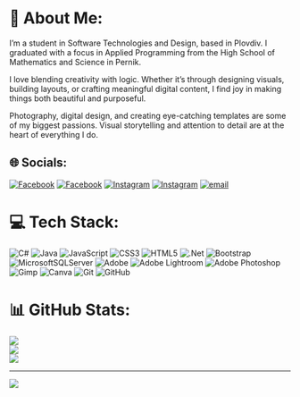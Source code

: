 # 💫 About Me:
 I’m a student in Software Technologies and Design, based in Plovdiv. I graduated with a focus in Applied Programming from the High School of Mathematics and Science in Pernik.

I love blending creativity with logic. Whether it’s through designing visuals, building layouts, or crafting meaningful digital content, I find joy in making things both beautiful and purposeful.

Photography, digital design, and creating eye-catching templates are some of my biggest passions. Visual storytelling and attention to detail are at the heart of everything I do.

## 🌐 Socials:
[![Facebook](https://img.shields.io/badge/Facebook-%231877F2.svg?logo=Facebook&logoColor=white)](https://www.facebook.com/darrinasimeonova ) [![Facebook](https://img.shields.io/badge/Facebook-%231877F2.svg?logo=Facebook&logoColor=white)](https://www.facebook.com/profile.php?id=61559233544807) [![Instagram](https://img.shields.io/badge/Instagram-%23E4405F.svg?logo=Instagram&logoColor=white)]([https://instagram.com/darrinasimeonova](https://www.instagram.com/darrinasimeonova/)) [![Instagram](https://img.shields.io/badge/Instagram-%23E4405F.svg?logo=Instagram&logoColor=white)]([[https://instagram.com/darrinasimeonova](https://www.instagram.com/darrinasimeonova/)](https://www.instagram.com/dsimeonovaphotos/)) [![email](https://img.shields.io/badge/Email-D14836?logo=gmail&logoColor=white)](mailto:darrinasimeonova84@gmail.com) 

# 💻 Tech Stack:
![C#](https://img.shields.io/badge/c%23-%23239120.svg?style=for-the-badge&logo=csharp&logoColor=white) ![Java](https://img.shields.io/badge/java-%23ED8B00.svg?style=for-the-badge&logo=openjdk&logoColor=white) ![JavaScript](https://img.shields.io/badge/javascript-%23323330.svg?style=for-the-badge&logo=javascript&logoColor=%23F7DF1E) ![CSS3](https://img.shields.io/badge/css3-%231572B6.svg?style=for-the-badge&logo=css3&logoColor=white) ![HTML5](https://img.shields.io/badge/html5-%23E34F26.svg?style=for-the-badge&logo=html5&logoColor=white) ![.Net](https://img.shields.io/badge/.NET-5C2D91?style=for-the-badge&logo=.net&logoColor=white) ![Bootstrap](https://img.shields.io/badge/bootstrap-%238511FA.svg?style=for-the-badge&logo=bootstrap&logoColor=white) ![MicrosoftSQLServer](https://img.shields.io/badge/Microsoft%20SQL%20Server-CC2927?style=for-the-badge&logo=microsoft%20sql%20server&logoColor=white) ![Adobe](https://img.shields.io/badge/adobe-%23FF0000.svg?style=for-the-badge&logo=adobe&logoColor=white) ![Adobe Lightroom](https://img.shields.io/badge/Adobe%20Lightroom-31A8FF.svg?style=for-the-badge&logo=Adobe%20Lightroom&logoColor=white) ![Adobe Photoshop](https://img.shields.io/badge/adobe%20photoshop-%2331A8FF.svg?style=for-the-badge&logo=adobe%20photoshop&logoColor=white) ![Gimp](https://img.shields.io/badge/Gimp-657D8B?style=for-the-badge&logo=gimp&logoColor=FFFFFF) ![Canva](https://img.shields.io/badge/Canva-%2300C4CC.svg?style=for-the-badge&logo=Canva&logoColor=white) ![Git](https://img.shields.io/badge/git-%23F05033.svg?style=for-the-badge&logo=git&logoColor=white) ![GitHub](https://img.shields.io/badge/github-%23121011.svg?style=for-the-badge&logo=github&logoColor=white)
# 📊 GitHub Stats:
![](https://github-readme-stats.vercel.app/api?username=darinasimeonova&theme=tokyonight&hide_border=false&include_all_commits=false&count_private=false)<br/>
![](https://nirzak-streak-stats.vercel.app/?user=darinasimeonova&theme=tokyonight&hide_border=false)<br/>
![](https://github-readme-stats.vercel.app/api/top-langs/?username=darinasimeonova&theme=tokyonight&hide_border=false&include_all_commits=false&count_private=false&layout=compact)

---
[![](https://visitcount.itsvg.in/api?id=darinasimeonova&icon=0&color=0)](https://visitcount.itsvg.in)

<!-- Proudly created with GPRM ( https://gprm.itsvg.in ) -->
